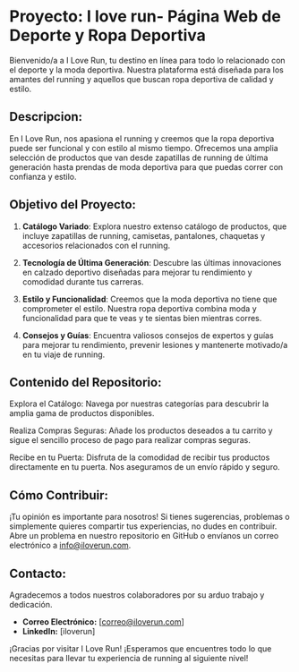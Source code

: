 # Proyecto: I love run- Página Web de Deporte y Ropa Deportiva

Bienvenido/a a I Love Run, tu destino en línea para todo lo relacionado con el deporte y la moda deportiva. Nuestra plataforma está diseñada para los amantes del running y aquellos que buscan ropa deportiva de calidad y estilo.

## Descripcion:

En I Love Run, nos apasiona el running y creemos que la ropa deportiva puede ser funcional y con estilo al mismo tiempo. Ofrecemos una amplia selección de productos que van desde zapatillas de running de última generación hasta prendas de moda deportiva para que puedas correr con confianza y estilo.

## Objetivo del Proyecto:

1. **Catálogo Variado**: Explora nuestro extenso catálogo de productos, que incluye zapatillas de running, camisetas, pantalones, chaquetas y accesorios relacionados con el running.

2. **Tecnología de Última Generación**: Descubre las últimas innovaciones en calzado deportivo diseñadas para mejorar tu rendimiento y comodidad durante tus carreras.

3. **Estilo y Funcionalidad**: Creemos que la moda deportiva no tiene que comprometer el estilo. Nuestra ropa deportiva combina moda y funcionalidad para que te veas y te sientas bien mientras corres.

4. **Consejos y Guías**: Encuentra valiosos consejos de expertos y guías para mejorar tu rendimiento, prevenir lesiones y mantenerte motivado/a en tu viaje de running.

## Contenido del Repositorio:

Explora el Catálogo: Navega por nuestras categorías para descubrir la amplia gama de productos disponibles.

Realiza Compras Seguras: Añade los productos deseados a tu carrito y sigue el sencillo proceso de pago para realizar compras seguras.

Recibe en tu Puerta: Disfruta de la comodidad de recibir tus productos directamente en tu puerta. Nos aseguramos de un envío rápido y seguro.

## Cómo Contribuir:

¡Tu opinión es importante para nosotros! Si tienes sugerencias, problemas o simplemente quieres compartir tus experiencias, no dudes en contribuir. Abre un problema en nuestro repositorio en GitHub o envíanos un correo electrónico a info@iloverun.com.

## Contacto:

Agradecemos a todos nuestros colaboradores por su arduo trabajo y dedicación.

- **Correo Electrónico:** [correo@iloverun.com]
- **LinkedIn:** [iloverun]

¡Gracias por visitar I Love Run! ¡Esperamos que encuentres todo lo que necesitas para llevar tu experiencia de running al siguiente nivel!
